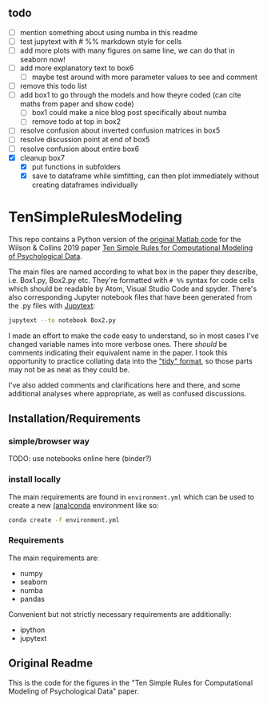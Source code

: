 ## todo

- [ ] mention something about using numba in this readme
- [ ] test jupytext with # %% markdown style for cells
- [ ] add more plots with many figures on same line, we can do that in seaborn now!
- [ ] add more explanatory text to box6
    - [ ] maybe test around with more parameter values to see and comment
- [ ] remove this todo list
- [ ] add box1 to go through the models and how theyre coded (can cite maths from paper and show code)
    - [ ] box1 could make a nice blog post specifically about numba
    - [ ] remove todo at top in box2
- [ ] resolve confusion about inverted confusion matrices in box5
- [ ] resolve discussion point at end of box5
- [ ] resolve confusion about entire box6
- [x] cleanup box7
    - [x] put functions in subfolders
    - [x] save to dataframe while simfitting, can then plot immediately without creating dataframes individually

# TenSimpleRulesModeling

This repo contains a Python version of the [original Matlab code](https://github.com/AnneCollins/TenSimpleRulesModeling) for the Wilson & Collins 2019 paper [Ten Simple Rules for Computational Modeling of Psychological Data](https://elifesciences.org/articles/49547).

The main files are named according to what box in the paper they describe, i.e. Box1.py, Box2.py etc. They're formatted with `# %%` syntax for code cells which should be readable by Atom, Visual Studio Code and spyder. There's also corresponding Jupyter notebook files that have been generated from the .py files with [Jupytext](https://github.com/mwouts/jupytext):

```bash
jupytext --to notebook Box2.py
```

I made an effort to make the code easy to understand, so in most cases I've changed variable names into more verbose ones. There *should* be comments indicating their equivalent name in the paper. I took this opportunity to practice collating data into the ["tidy" format](http://www.jstatsoft.org/v59/i10/paper), so those parts may not be as neat as they could be.

I've also added comments and clarifications here and there, and some additional analyses where appropriate, as well as confused discussions.

## Installation/Requirements

### simple/browser way

TODO: use notebooks online here (binder?)

### install locally

The main requirements are found in `environment.yml` which can be used to create a new [(ana)conda](https://docs.conda.io/en/latest/) environment like so:

```bash
conda create -f environment.yml
```

### Requirements
The main requirements are:

- numpy
- seaborn
- numba
- pandas

Convenient but not strictly necessary requirements are additionally:

- ipython
- jupytext

## Original Readme
This is the code for the figures in the "Ten Simple Rules for Computational Modeling of Psychological Data" paper.
